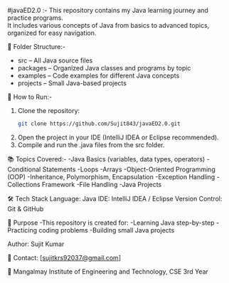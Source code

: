 #javaED2.0  :-
This repository contains my Java learning journey and practice programs.  
It includes various concepts of Java from basics to advanced topics, organized for easy navigation.

📂 Folder Structure:-
- src – All Java source files
- packages – Organized Java classes and programs by topic
- examples – Code examples for different Java concepts
- projects – Small Java-based projects

🚀 How to Run:-
1. Clone the repository:
   ```bash
   git clone https://github.com/Sujit843/javaED2.0.git
2. Open the project in your IDE (IntelliJ IDEA or Eclipse recommended).
3. Compile and run the .java files from the src folder.

📚 Topics Covered:-
-Java Basics (variables, data types, operators)
-Conditional Statements
-Loops
-Arrays
-Object-Oriented Programming (OOP)
-Inheritance, Polymorphism, Encapsulation
-Exception Handling
-Collections Framework
-File Handling
-Java Projects

🛠 Tech Stack
Language: Java
IDE: IntelliJ IDEA / Eclipse
Version Control: Git & GitHub

🎯 Purpose
-This repository is created for:
-Learning Java step-by-step
-Practicing coding problems
-Building small Java projects

Author: Sujit Kumar

📧 Contact: [sujitkrs92037@gmail.com]

📍 Mangalmay Institute of Engineering and Technology, CSE 3rd Year

